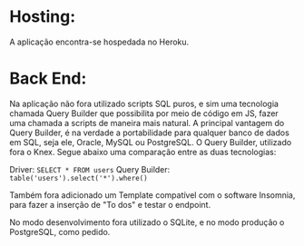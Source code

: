 # Hosting:
A aplicação encontra-se hospedada no Heroku.


# Back End:
Na aplicação não fora utilizado scripts SQL puros, e sim uma tecnologia chamada Query Builder que possibilita por meio de código em JS, fazer uma chamada a scripts de maneira mais natural. A principal vantagem do Query Builder, é na verdade a portabilidade para qualquer banco de dados em SQL, seja ele, Oracle, MySQL ou PostgreSQL. O Query Builder, utilizado fora o Knex.  Segue abaixo uma comparação entre as duas tecnologias:

Driver: `SELECT * FROM users`
Query Builder: `table('users').select('*').where()`


Também fora adicionado um Template compatível com o software Insomnia, para fazer a inserção de "To dos" e testar o endpoint. 



No modo desenvolvimento  fora utilizado o SQLite, e no modo produção  o PostgreSQL, como pedido.






